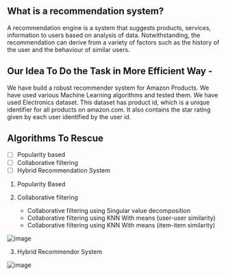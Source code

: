 ## What is a recommendation system?

A recommendation engine is a system that suggests products, services, information to users based on analysis of data. 
Notwithstanding, the recommendation can derive from a variety of factors such as the history of the user and the behaviour of similar users.

## Our Idea To Do the Task in More Efficient Way -

We have build a robust recommender system for Amazon Products. 
We have used various Machine Learning algorithms and tested them. We have used Electronics dataset. 
This dataset has product id, which is a unique identifier for all products on amazon.com. It also contains the star rating given by each user identified by the user id.

## Algorithms To Rescue

- [ ] Popularity based
- [ ] Collaborative filtering 
- [ ] Hybrid Recommendation System

1. Popularity Based



2. Collaborative filtering
   - Collaborative filtering using Singular value decomposition
    - Collaborative filtering using KNN With means (user-user similarity)
     - Collaborative filtering using KNN With means (item-item similarity)
     
     
![image](https://user-images.githubusercontent.com/34812655/115671860-ccb97b00-a2ff-11eb-902d-bf729bce3468.png)

3. Hybrid Recommendor System

![image](https://user-images.githubusercontent.com/34812655/115671587-87954900-a2ff-11eb-820d-4fe95a2305a1.png)



